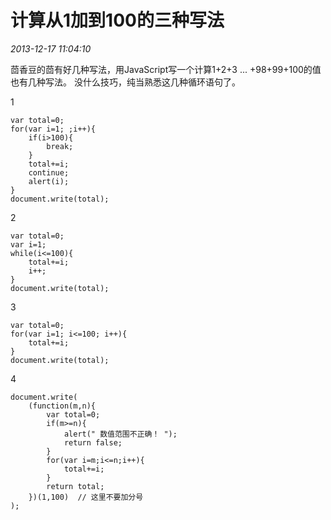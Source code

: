 # 计算从1加到100的三种写法
*2013-12-17 11:04:10*




茴香豆的茴有好几种写法，用JavaScript写一个计算1+2+3 ... +98+99+100的值也有几种写法。
没什么技巧，纯当熟悉这几种循环语句了。

1

	var total=0;
	for(var i=1; ;i++){
	    if(i>100){
	        break;
	    }
	    total+=i;
	    continue;
	    alert(i);
	}
	document.write(total);

2

	var total=0;
	var i=1;
	while(i<=100){
	    total+=i;
	    i++;
	}
	document.write(total);

3

	var total=0;
	for(var i=1; i<=100; i++){
	    total+=i;
	}
	document.write(total);

4


	document.write(
	    (function(m,n){
	        var total=0;
	        if(m>=n){
	            alert(" 数值范围不正确！ ");
	            return false;
	        }
	        for(var i=m;i<=n;i++){
	            total+=i;
	        }
	        return total;
	    })(1,100)  // 这里不要加分号
	);
